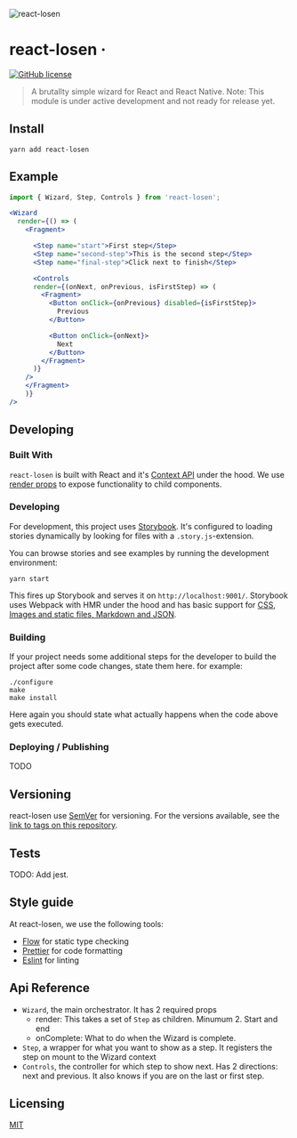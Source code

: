 ![react-losen](https://user-images.githubusercontent.com/2470775/39097362-8093ab6e-465b-11e8-845e-b21b893d6091.png)

# react-losen &middot; 
[![GitHub license](https://img.shields.io/badge/license-MIT-blue.svg?style=flat-square)](https://github.com/otovo/react-losen/blob/master/LICENSE)

> A brutallty simple wizard for React and React Native. Note: This module is under active development and not ready for release yet.

## Install

```shell
yarn add react-losen
```

## Example

```jsx
import { Wizard, Step, Controls } from 'react-losen';

<Wizard
  render={() => (
    <Fragment>

      <Step name="start">First step</Step>
      <Step name="second-step">This is the second step</Step>
      <Step name="final-step">Click next to finish</Step>

      <Controls
      render={(onNext, onPrevious, isFirstStep) => (
        <Fragment>
          <Button onClick={onPrevious} disabled={isFirstStep}>
            Previous
          </Button>

          <Button onClick={onNext}>
            Next
          </Button>
        </Fragment>
      )}
    />
    </Fragment>
	)}
/>	

```

## Developing

### Built With
`react-losen` is built with React and it's [Context API](https://reactjs.org/docs/context.html) under the hood. We use [render props](https://reactjs.org/docs/render-props.html) to expose functionality to child components.

### Developing

For development, this project uses [Storybook](https://storybook.js.org/). It's configured to loading stories dynamically by looking for files with a `.story.js`-extension.

You can browse stories and see examples by running the development environment:

```shell
yarn start
```

This fires up Storybook and serves it on `http://localhost:9001/`. Storybook uses Webpack with HMR under the hood and has basic support for [CSS, Images and static files, Markdown and JSON](https://storybook.js.org/configurations/default-config/).

### Building

If your project needs some additional steps for the developer to build the
project after some code changes, state them here. for example:

```shell
./configure
make
make install
```

Here again you should state what actually happens when the code above gets
executed.

### Deploying / Publishing

TODO


## Versioning

react-losen use [SemVer](http://semver.org/) for versioning. For the versions available, see the [link to tags on this repository](/tags).


## Tests

TODO: Add jest.

## Style guide

At react-losen, we use the following tools:

- [Flow](https://flow.org/) for static type checking
- [Prettier](https://prettier.io/) for code formatting
- [Eslint](https://eslint.org/) for linting

## Api Reference

* `Wizard`, the main orchestrator. It has 2 required props 
    - render: This takes a set of `Step` as children. Minumum 2. Start and end
    - onComplete: What to do when the Wizard is complete.
* `Step`, a wrapper for what you want to show as a step. It registers the step on mount to the Wizard context
* `Controls`, the controller for which step to show next. Has 2 directions: next and previous. It also knows if you are on the last or first step.


## Licensing

[MIT](https://github.com/otovo/react-losen/blob/master/LICENSE)
